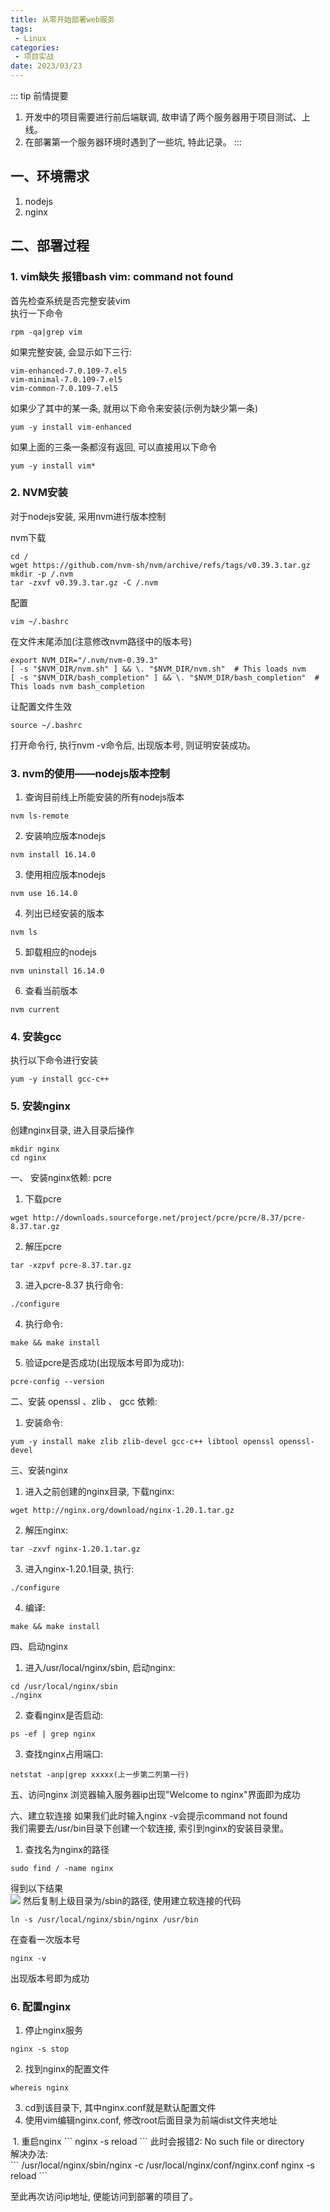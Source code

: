 ```yaml
---
title: 从零开始部署web服务
tags: 
 - Linux
categories:
 - 项目实战
date: 2023/03/23
---
```


::: tip 前情提要
1. 开发中的项目需要进行前后端联调, 故申请了两个服务器用于项目测试、上线。
2. 在部署第一个服务器环境时遇到了一些坑, 特此记录。
:::

## 一、环境需求
1. nodejs
2. nginx

## 二、部署过程
### 1. vim缺失 报错bash vim: command not found<br>
首先检查系统是否完整安装vim<br>
执行一下命令
```
rpm -qa|grep vim
```

如果完整安装, 会显示如下三行:
```
vim-enhanced-7.0.109-7.el5
vim-minimal-7.0.109-7.el5
vim-common-7.0.109-7.el5
```

如果少了其中的某一条, 就用以下命令来安装(示例为缺少第一条)
```
yum -y install vim-enhanced
```

如果上面的三条一条都沒有返回, 可以直接用以下命令
```
yum -y install vim* 
```

### 2. NVM安装
对于nodejs安装, 采用nvm进行版本控制<br>

nvm下载
```
cd /
wget https://github.com/nvm-sh/nvm/archive/refs/tags/v0.39.3.tar.gz
mkdir -p /.nvm
tar -zxvf v0.39.3.tar.gz -C /.nvm
```

配置
```
vim ~/.bashrc
```
在文件末尾添加(注意修改nvm路径中的版本号)
```
export NVM_DIR="/.nvm/nvm-0.39.3"
[ -s "$NVM_DIR/nvm.sh" ] && \. "$NVM_DIR/nvm.sh"  # This loads nvm
[ -s "$NVM_DIR/bash_completion" ] && \. "$NVM_DIR/bash_completion"  # This loads nvm bash_completion
```
让配置文件生效
```
source ~/.bashrc
```
打开命令行, 执行nvm -v命令后, 出现版本号, 则证明安装成功。

### 3. nvm的使用——nodejs版本控制
1. 查询目前线上所能安装的所有nodejs版本
```
nvm ls-remote
```
2. 安装响应版本nodejs
```
nvm install 16.14.0
```
3. 使用相应版本nodejs
```
nvm use 16.14.0
```
4. 列出已经安装的版本
```
nvm ls
```
5. 卸载相应的nodejs
```
nvm uninstall 16.14.0
```
6. 查看当前版本
```
nvm current
```

### 4. 安装gcc
执行以下命令进行安装
```
yum -y install gcc-c++
```

### 5. 安装nginx
创建nginx目录, 进入目录后操作
```
mkdir nginx
cd nginx
```
一、 安装nginx依赖: pcre
1. 下载pcre
```
wget http://downloads.sourceforge.net/project/pcre/pcre/8.37/pcre-8.37.tar.gz
```
2. 解压pcre
```
tar -xzpvf pcre-8.37.tar.gz
```
3. 进入pcre-8.37 执行命令:
```
./configure
```
4. 执行命令:
```
make && make install
```
5. 验证pcre是否成功(出现版本号即为成功):
```
pcre-config --version
```

二、安装 openssl 、zlib 、 gcc 依赖:
1. 安装命令:
```
yum -y install make zlib zlib-devel gcc-c++ libtool openssl openssl-devel
```

三、安装nginx
1. 进入之前创建的nginx目录, 下载nginx:
```
wget http://nginx.org/download/nginx-1.20.1.tar.gz
```
2. 解压nginx:
```
tar -zxvf nginx-1.20.1.tar.gz
```
3. 进入nginx-1.20.1目录, 执行:
```
./configure
```
4. 编译:
```
make && make install
```

四、启动nginx
1. 进入/usr/local/nginx/sbin, 启动nginx:
```
cd /usr/local/nginx/sbin
./nginx
```

2. 查看nginx是否启动:
```
ps -ef | grep nginx
```
3. 查找nginx占用端口:
```
netstat -anp|grep xxxxx(上一步第二列第一行)
```

五、访问nginx
浏览器输入服务器ip出现"Welcome to nginx"界面即为成功

六、建立软连接
如果我们此时输入nginx -v会提示command not found<br>
我们需要去/usr/bin目录下创建一个软连接, 索引到nginx的安装目录里。
1. 查找名为nginx的路径
```
sudo find / -name nginx
```
得到以下结果<br>
![](/23032301.png)
然后复制上级目录为/sbin的路径, 使用建立软连接的代码
```
ln -s /usr/local/nginx/sbin/nginx /usr/bin
```
在查看一次版本号
```
nginx -v
```
出现版本号即为成功

### 6. 配置nginx
1. 停止nginx服务
```
nginx -s stop
```
2. 找到nginx的配置文件
```
whereis nginx
```
3. cd到该目录下, 其中nginx.conf就是默认配置文件
4. 使用vim编辑nginx.conf, 修改root后面目录为前端dist文件夹地址
<img :src="$withBase('/image/23032302.png')">
1. 重启nginx
```
nginx -s reload
```
此时会报错2: No such file or directory<br>
解决办法:<br>
```
/usr/local/nginx/sbin/nginx -c /usr/local/nginx/conf/nginx.conf
nginx -s reload
```

至此再次访问ip地址, 便能访问到部署的项目了。
